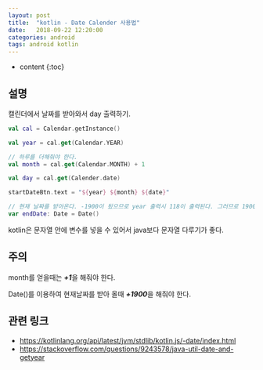 ```yaml
---
layout: post
title:  "kotlin - Date Calender 사용법"
date:   2018-09-22 12:20:00
categories: android
tags: android kotlin
---
```


* content
{:toc}

## 설명

캘린더에서 날짜를 받아와서 day 출력하기.

```kotlin
val cal = Calendar.getInstance()

val year = cal.get(Calendar.YEAR)

// 하루를 더해줘야 한다.
val month = cal.get(Calendar.MONTH) + 1  

val day = cal.get(Calender.date)

startDateBtn.text = "${year} ${month} ${date}"

// 현재 날짜를 받아온다. -1900이 됬으므로 year 출력시 118이 출력된다. 그러므로 1900을 더해줘야한다.
var endDate: Date = Date()
```
kotlin은 문자열 안에 변수를 넣을 수 있어서 java보다 문자열 다루기가 좋다.

## 주의


month를 얻을때는 ***+1***을 해줘야 한다.

Date()를 이용하여 현재날짜를 받아 올때 ***+1900***을 해줘야 한다.


## 관련 링크
- https://kotlinlang.org/api/latest/jvm/stdlib/kotlin.js/-date/index.html
- https://stackoverflow.com/questions/9243578/java-util-date-and-getyear
